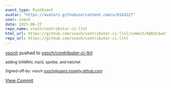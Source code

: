 ```yaml
---
event_type: PushEvent
avatar: "https://avatars.githubusercontent.com/u/814322?"
user: vsoch
date: 2021-06-27
repo_name: vsoch/contributor-ci-llnl
html_url: https://github.com/vsoch/contributor-ci-llnl/commit/68b2e3ae5194971b63af462fbc7e11b98d6d12e0
repo_url: https://github.com/vsoch/contributor-ci-llnl
---
```


<a href='https://github.com/vsoch' target='_blank'>vsoch</a> pushed to <a href='https://github.com/vsoch/contributor-ci-llnl' target='_blank'>vsoch/contributor-ci-llnl</a>

<small>adding SAMRAI, mpi3, spotbe, and hatchet

Signed-off-by: vsoch <vsoch@users.noreply.github.com></small>

<a href='https://github.com/vsoch/contributor-ci-llnl/commit/68b2e3ae5194971b63af462fbc7e11b98d6d12e0' target='_blank'>View Commit</a>